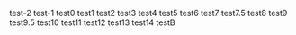 test-2
test-1
test0
test1
test2
test3
test4
test5
test6
test7
test7.5
test8
test9
test9.5
test10
test11
test12
test13
test14
testB